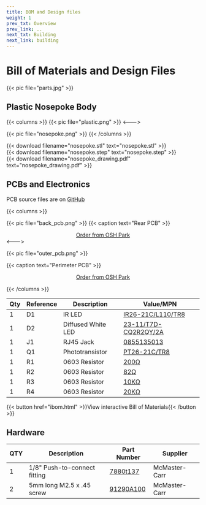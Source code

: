 ```yaml
---
title: BOM and Design files
weight: 1
prev_txt: Overview
prev_link: ..
next_txt: Building
next_link: building
---
```


# Bill of Materials and Design Files

{{< pic file="parts.jpg" >}}


## Plastic Nosepoke Body

{{< columns >}}
{{< pic file="plastic.png" >}}
<--->

{{< pic file="nosepoke.png" >}}
{{< /columns >}}

{{< download filename="nosepoke.stl" text="nosepoke.stl" >}}
<br>
{{< download filename="nosepoke.step" text="nosepoke.step" >}}
<br>
{{< download filename="nosepoke_drawing.pdf" text="nosepoke_drawing.pdf" >}}



## PCBs and Electronics

PCB source files are on [GitHub](https://github.com/Karpova-Lab/nosepoke/tree/master/pcb)

{{< columns >}}

{{< pic file="back_pcb.png" >}}
{{< caption text="Rear PCB" >}}

<div style="text-align:center;">
<a href="https://oshpark.com/shared_projects/07c1qRaL">Order from OSH Park </a>
</div>
<--->


{{< pic file="outer_pcb.png" >}}

{{< caption text="Perimeter PCB" >}}

<div style="text-align:center;">
<a href="https://oshpark.com/shared_projects/ehOwH3Wp">Order from OSH Park </a>
</div>

{{< /columns >}}

| Qty | Reference | Description        | Value/MPN                                                                                                                                          |
| --- | --------- | ------------------ | -------------------------------------------------------------------------------------------------------------------------------------------------- |
| 1   | D1        | IR LED             | [IR26-21C/L110/TR8](https://www.digikey.com/products/en?keywords=1080-1357-1-ND)                                                                   |
| 1   | D2        | Diffused White LED | [23-11/T7D-CQ2R2QY/2A](https://www.digikey.com/products/en?keywords=1080-1593-1-ND)                                                                |
| 1   | J1        | RJ45 Jack          | [0855135013](https://www.digikey.com/products/en?keywords=WM3553CT-ND)                                                                             |
| 1   | Q1        | Phototransistor    | [PT26-21C/TR8](https://www.digikey.com/products/en?keywords=1080-1386-1-ND)                                                                        |
| 1   | R1        | 0603 Resistor      | [200Ω](https://www.digikey.com/en/products/detail/panasonic-electronic-components/ERJ-3EKF2000V/196205?s=N4IgTCBcDaIKICUBSBaAzHA0gMTABgIDUQBdAXyA) |
| 1   | R2        | 0603 Resistor      | [82Ω](https://www.digikey.com/products/en?keywords=311-82.0HRCT-ND)                                                                                |
| 1   | R3        | 0603 Resistor      | [10KΩ](https://www.digikey.com/en/products/detail/yageo/RC0603JR-0710KL/726700)                                                                    |
| 1   | R4        | 0603 Resistor      | [20KΩ](https://www.digikey.com/en/products/detail/yageo/RC0603JR-0720KL/726740)                                                                    |

{{< button href="ibom.html" >}}View interactive Bill of Materials{{< /button >}}


## Hardware
| QTY | Description                  | Part Number                                      | Supplier      |
| --- | ---------------------------- | ------------------------------------------------ | ------------- |
| 1   | 1/8" Push-to-connect fitting | [7880t137](https://www.mcmaster.com/7880t137)    | McMaster-Carr |
| 2   | 5mm long M2.5 x .45 screw    | [91290A100](https://www.mcmaster.com/91290A100/) | McMaster-Carr |
